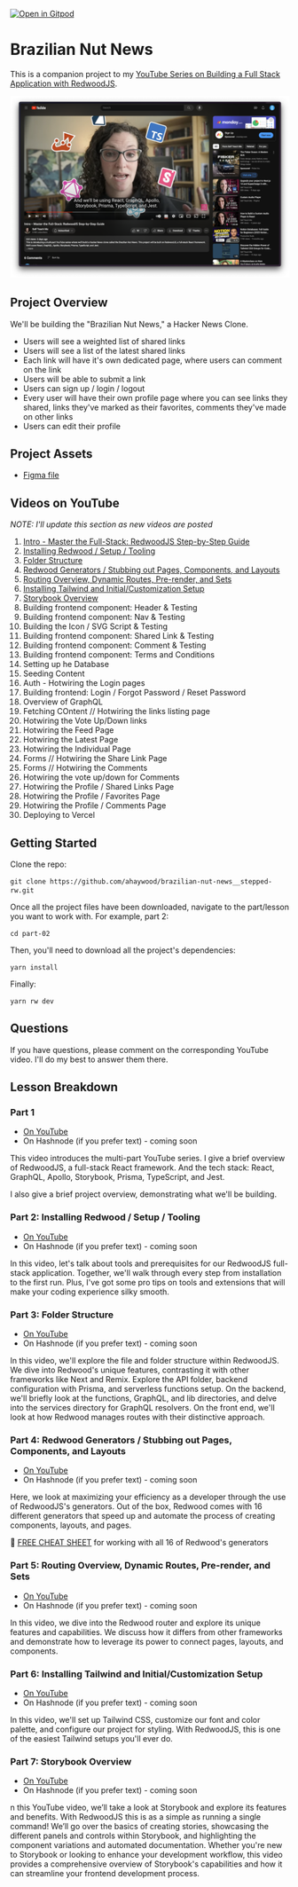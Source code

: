 [![Open in Gitpod](https://gitpod.io/button/open-in-gitpod.svg)](https://gitpod.io/#https://github.com/ahaywood/brazilian-nut-news__stepped-rw)

# Brazilian Nut News

This is a companion project to my [YouTube Series on Building a Full Stack Application with RedwoodJS](https://www.youtube.com/watch?v=Xr92RcUMngc&list=PLrz61zkUHJJFzXe0xZ55RdAF3o3PGhd0U).

![YouTube Series](/images/youtube-screenshot.png)

## Project Overview

We'll be building the "Brazilian Nut News," a Hacker News Clone.

- Users will see a weighted list of shared links
- Users will see a list of the latest shared links
- Each link will have it's own dedicated page, where users can comment on the link
- Users will be able to submit a link
- Users can sign up / login / logout
- Every user will have their own profile page where you can see links they shared, links they've marked as their favorites, comments they've made on other links
- Users can edit their profile

## Project Assets

- [Figma file](https://www.figma.com/file/z6Vipsmnua7VzF9E6w4PtL/Brazilian-Nut-News-App?type=design&node-id=1%3A550&mode=design&t=PUkhU6X2ISuhK4xZ-1)

## Videos on YouTube

_NOTE: I'll update this section as new videos are posted_

1. [Intro - Master the Full-Stack: RedwoodJS Step-by-Step Guide](https://www.youtube.com/watch?v=Xr92RcUMngc&list=PLrz61zkUHJJFzXe0xZ55RdAF3o3PGhd0U)
2. [Installing Redwood / Setup / Tooling](https://youtu.be/lR8qwNFI5Z8)
3. [Folder Structure](https://youtu.be/tJd2Db6y8tw)
4. [Redwood Generators / Stubbing out Pages, Components, and Layouts](https://youtu.be/vnBij3YzOpI)
5. [Routing Overview, Dynamic Routes, Pre-render, and Sets](https://youtu.be/HkposptbF-o)
6. [Installing Tailwind and Initial/Customization Setup](https://youtu.be/3UVQ9FdGgcA)
7. [Storybook Overview](https://youtu.be/PMNAehI0_cI)
8. Building frontend component: Header & Testing
9. Building frontend component: Nav & Testing
10. Building the Icon / SVG Script & Testing
11. Building frontend component: Shared Link & Testing
12. Building frontend component: Comment & Testing
13. Building frontend component: Terms and Conditions
14. Setting up he Database
15. Seeding Content
16. Auth - Hotwiring the Login pages
17. Building frontend: Login / Forgot Password / Reset Password
18. Overview of GraphQL
19. Fetching COntent // Hotwiring the links listing page
20. Hotwiring the Vote Up/Down links
21. Hotwiring the Feed Page
22. Hotwiring the Latest Page
23. Hotwiring the Individual Page
24. Forms // Hotwiring the Share Link Page
25. Forms // Hotwiring the Comments
26. Hotwiring the vote up/down for Comments
27. Hotwiring the Profile / Shared Links Page
28. Hotwiring the Profile / Favorites Page
29. Hotwiring the Profile / Comments Page
30. Deploying to Vercel

## Getting Started

Clone the repo:

```terminal
git clone https://github.com/ahaywood/brazilian-nut-news__stepped-rw.git
```

Once all the project files have been downloaded, navigate to the part/lesson you want to work with. For example, part 2:

```terminal
cd part-02
```

Then, you'll need to download all the project's dependencies:

```terminal
yarn install
```

Finally:

```terminal
yarn rw dev
```

## Questions

If you have questions, please comment on the corresponding YouTube video. I'll do my best to answer them there.

## Lesson Breakdown

### Part 1

- [On YouTube](https://www.youtube.com/watch?v=Xr92RcUMngc&list=PLrz61zkUHJJFzXe0xZ55RdAF3o3PGhd0U)
- On Hashnode (if you prefer text) - coming soon

This video introduces the multi-part YouTube series. I give a brief overview of RedwoodJS, a full-stack React framework. And the tech stack: React, GraphQL, Apollo, Storybook, Prisma, TypeScript, and Jest.

I also give a brief project overview, demonstrating what we'll be building.

### Part 2: Installing Redwood / Setup / Tooling

- [On YouTube](https://youtu.be/lR8qwNFI5Z8)
- On Hashnode (if you prefer text) - coming soon

In this video, let's talk about tools and prerequisites for our RedwoodJS full-stack application. Together, we'll walk through every step from installation to the first run. Plus, I've got some pro tips on tools and extensions that will make your coding experience silky smooth.

### Part 3: Folder Structure

- [On YouTube](https://youtu.be/tJd2Db6y8tw)
- On Hashnode (if you prefer text) - coming soon

In this video, we'll explore the file and folder structure within RedwoodJS. We dive into Redwood's unique features, contrasting it with other frameworks like Next and Remix. Explore the API folder, backend configuration with Prisma, and serverless functions setup. On the backend, we'll briefly look at the functions, GraphQL, and lib directories, and delve into the services directory for GraphQL resolvers. On the front end, we'll look at how Redwood manages routes with their distinctive approach.

### Part 4: Redwood Generators / Stubbing out Pages, Components, and Layouts

- [On YouTube](https://youtu.be/vnBij3YzOpI)
- On Hashnode (if you prefer text) - coming soon

Here, we look at maximizing your efficiency as a developer through the use of RedwoodJS's generators. Out of the box, Redwood comes with 16 different generators that speed up and automate the process of creating components, layouts, and pages.

🎁 [FREE CHEAT SHEET](https://selfteachme.ck.page/4edae5d0d7) for working with all 16 of Redwood's generators

### Part 5: Routing Overview, Dynamic Routes, Pre-render, and Sets

- [On YouTube](https://youtu.be/HkposptbF-o)
- On Hashnode (if you prefer text) - coming soon

In this video, we dive into the Redwood router and explore its unique features and capabilities. We discuss how it differs from other frameworks and demonstrate how to leverage its power to connect pages, layouts, and components.

### Part 6: Installing Tailwind and Initial/Customization Setup

- [On YouTube](https://youtu.be/3UVQ9FdGgcA)
- On Hashnode (if you prefer text) - coming soon

In this video, we'll set up Tailwind CSS, customize our font and color palette, and configure our project for styling. With RedwoodJS, this is one of the easiest Tailwind setups you'll ever do.

### Part 7: Storybook Overview

- [On YouTube](https://youtu.be/PMNAehI0_cI)
- On Hashnode (if you prefer text) - coming soon

n this YouTube video, we’ll take a look at Storybook and explore its features and benefits. With RedwoodJS this is as a simple as running a single command! We’ll go over the basics of creating stories, showcasing the different panels and controls within Storybook, and highlighting the component variations and automated documentation. Whether you're new to Storybook or looking to enhance your development workflow, this video provides a comprehensive overview of Storybook's capabilities and how it can streamline your frontend development process.
